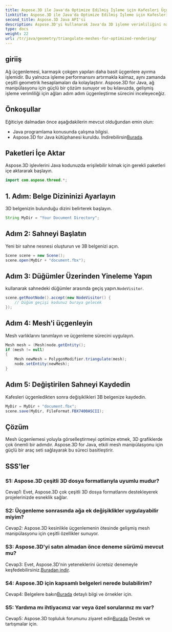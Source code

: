 ```yaml
---
title: Aspose.3D ile Java'da Optimize Edilmiş İşleme için Kafesleri Üçgenleştirme
linktitle: Aspose.3D ile Java'da Optimize Edilmiş İşleme için Kafesleri Üçgenleştirme
second_title: Aspose.3D Java API'si
description: Aspose.3D'yi kullanarak Java'da 3D işleme verimliliğini nasıl artıracağınızı öğrenin. Optimum performans için ağları üçgenleştirin.
type: docs
weight: 22
url: /tr/java/geometry/triangulate-meshes-for-optimized-rendering/
---
```

## giriiş

Ağ üçgenlemesi, karmaşık çokgen yapıları daha basit üçgenlere ayırma işlemidir. Bu yalnızca işleme performansını artırmakla kalmaz, aynı zamanda çeşitli geometrik hesaplamaları da kolaylaştırır. Aspose.3D for Java, ağ manipülasyonu için güçlü bir çözüm sunuyor ve bu kılavuzda, gelişmiş işleme verimliliği için ağları adım adım üçgenleştirme sürecini inceleyeceğiz.

## Önkoşullar

Eğiticiye dalmadan önce aşağıdakilerin mevcut olduğundan emin olun:

- Java programlama konusunda çalışma bilgisi.
-  Aspose.3D for Java kütüphanesi kuruldu. İndirebilirsin[Burada](https://releases.aspose.com/3d/java/).

## Paketleri İçe Aktar

Aspose.3D işlevlerini Java kodunuzda erişilebilir kılmak için gerekli paketleri içe aktararak başlayın.

```java
import com.aspose.threed.*;
```

## 1. Adım: Belge Dizininizi Ayarlayın

3D belgenizin bulunduğu dizini belirterek başlayın.

```java
String MyDir = "Your Document Directory";
```

## Adım 2: Sahneyi Başlatın

Yeni bir sahne nesnesi oluşturun ve 3B belgenizi açın.

```java
Scene scene = new Scene();
scene.open(MyDir + "document.fbx");
```

## Adım 3: Düğümler Üzerinden Yineleme Yapın

 kullanarak sahnedeki düğümler arasında geçiş yapın.`NodeVisitor`.

```java
scene.getRootNode().accept(new NodeVisitor() {
    // Düğüm geçişi kodunuz buraya gelecek
});
```

## Adım 4: Mesh'i üçgenleyin

Mesh varlıklarını tanımlayın ve üçgenleme sürecini uygulayın.

```java
Mesh mesh = (Mesh)node.getEntity();
if (mesh != null)
{
    Mesh newMesh = PolygonModifier.triangulate(mesh);
    node.setEntity(newMesh);
}
```

## Adım 5: Değiştirilen Sahneyi Kaydedin

Kafesleri üçgenledikten sonra değişiklikleri 3B belgenize kaydedin.

```java
MyDir = MyDir + "document.fbx";
scene.save(MyDir, FileFormat.FBX7400ASCII);
```

## Çözüm

Mesh üçgenlemesi yoluyla görselleştirmeyi optimize etmek, 3D grafiklerde çok önemli bir adımdır. Aspose.3D for Java, etkili mesh manipülasyonu için güçlü bir araç seti sağlayarak bu süreci basitleştirir.

## SSS'ler

### S1: Aspose.3D çeşitli 3D dosya formatlarıyla uyumlu mudur?

Cevap1: Evet, Aspose.3D çok çeşitli 3D dosya formatlarını destekleyerek projelerinizde esneklik sağlar.

### S2: Üçgenleme sonrasında ağa ek değişiklikler uygulayabilir miyim?

Cevap2: Aspose.3D kesinlikle üçgenlemenin ötesinde gelişmiş mesh manipülasyonu için çeşitli özellikler sunuyor.

### S3: Aspose.3D'yi satın almadan önce deneme sürümü mevcut mu?

 Cevap3: Evet, Aspose.3D'nin yeteneklerini ücretsiz denemeyle keşfedebilirsiniz.[Buradan indir](https://releases.aspose.com/).

### S4: Aspose.3D için kapsamlı belgeleri nerede bulabilirim?

 Cevap4: Belgelere bakın[Burada](https://reference.aspose.com/3d/java/) detaylı bilgi ve örnekler için.

### S5: Yardıma mı ihtiyacınız var veya özel sorularınız mı var?

 Cevap5: Aspose.3D topluluk forumunu ziyaret edin[Burada](https://forum.aspose.com/c/3d/18) Destek ve tartışmalar için.